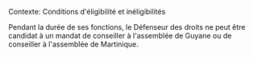Contexte: Conditions d'éligibilité et inéligibilités

Pendant la durée de ses fonctions, le Défenseur des droits ne peut être candidat à un mandat de conseiller à l'assemblée de Guyane ou de conseiller à l'assemblée de Martinique.